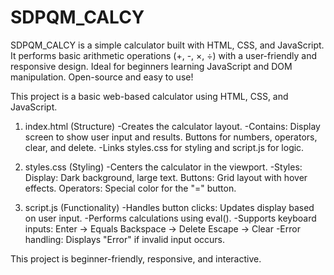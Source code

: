 # SDPQM_CALCY
SDPQM_CALCY is a simple calculator built with HTML, CSS, and JavaScript. It performs basic arithmetic operations (+, -, ×, ÷) with a user-friendly and responsive design. Ideal for beginners learning JavaScript and DOM manipulation. Open-source and easy to use!

This project is a basic web-based calculator using HTML, CSS, and JavaScript.

1. index.html (Structure)
-Creates the calculator layout.
-Contains:
  Display screen to show user input and results.
  Buttons for numbers, operators, clear, and delete.
-Links styles.css for styling and script.js for logic.

2. styles.css (Styling)
-Centers the calculator in the viewport.
-Styles:
  Display: Dark background, large text.
  Buttons: Grid layout with hover effects.
  Operators: Special color for the "=" button.

3. script.js (Functionality)
-Handles button clicks: Updates display based on user input.
-Performs calculations using eval().
-Supports keyboard inputs:
  Enter → Equals
  Backspace → Delete
  Escape → Clear
-Error handling: Displays "Error" if invalid input occurs.

This project is beginner-friendly, responsive, and interactive.
